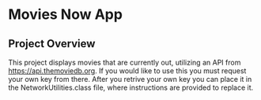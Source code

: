 # Movies Now App

## Project Overview
This project displays movies that are currently out, utilizing
an API from https://api.themoviedb.org. If you would like to use
this you must request your own key from there. After you retrive
your own key you can place it in the NetworkUtilities.class file,
where instructions are provided to replace it.
